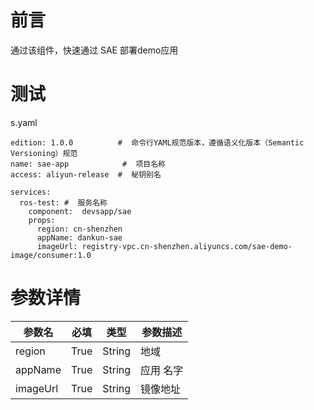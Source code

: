 # 前言

通过该组件，快速通过 SAE 部署demo应用

# 测试

s.yaml

```
edition: 1.0.0          #  命令行YAML规范版本，遵循语义化版本（Semantic Versioning）规范
name: sae-app            #  项目名称
access: aliyun-release  #  秘钥别名

services:
  ros-test: #  服务名称
    component:  devsapp/sae
    props:
      region: cn-shenzhen
      appName: dankun-sae
      imageUrl: registry-vpc.cn-shenzhen.aliyuncs.com/sae-demo-image/consumer:1.0
```

# 参数详情

| 参数名 |  必填  |  类型  |  参数描述  |
| --- |  ---  |  ---  |  ---  |
| region | True | String | 地域 |
| appName | True | String | 应用 名字 |
| imageUrl | True | String | 镜像地址 |

